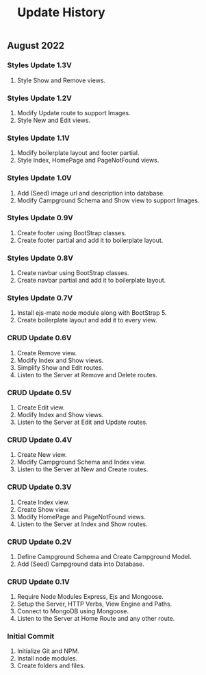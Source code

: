 <div id="user-content-toc">
  <ul>
    <summary><h1 style="display: inline-block;">Update History</h1></summary>
  </ul>
</div>

## August 2022

### Styles Update 1.3V

1. Style Show and Remove views.
   
### Styles Update 1.2V

1. Modify Update route to support Images.
2. Style New and Edit views.

### Styles Update 1.1V

1. Modify boilerplate layout and footer partial.
2. Style Index, HomePage and PageNotFound views.

### Styles Update 1.0V

1. Add (Seed) image url and description into database.
2. Modify Campground Schema and Show view to support Images.

### Styles Update 0.9V

1. Create footer using BootStrap classes.
2. Create footer partial and add it to boilerplate layout.

### Styles Update 0.8V

1. Create navbar using BootStrap classes.
2. Create navbar partial and add it to boilerplate layout.

### Styles Update 0.7V

1. Install ejs-mate node module along with BootStrap 5.
2. Create boilerplate layout and add it to every view.
   
### CRUD Update 0.6V

1. Create Remove view.
2. Modify Index and Show views.
3. Simplify Show and Edit routes.
4. Listen to the Server at Remove and Delete routes.

### CRUD Update 0.5V

1. Create Edit view.
2. Modify Index and Show views.
3. Listen to the Server at Edit and Update routes.

### CRUD Update 0.4V

1. Create New view.
2. Modify Campground Schema and Index view.
3. Listen to the Server at New and Create routes.

### CRUD Update 0.3V

1. Create Index view.
2. Create Show view.
3. Modify HomePage and PageNotFound views.
4. Listen to the Server at Index and Show routes.

### CRUD Update 0.2V

1. Define Campground Schema and Create Campground Model.
2. Add (Seed) Campground data into Database. 

### CRUD Update 0.1V

1. Require Node Modules Express, Ejs and Mongoose.
2. Setup the Server, HTTP Verbs, View Engine and Paths.
3. Connect to MongoDB using Mongoose.
4. Listen to the Server at Home Route and any other route.

### Initial Commit

1. Initialize Git and NPM.
2. Install node modules.
3. Create folders and files.